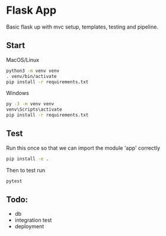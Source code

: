 # Flask App
Basic flask up with mvc setup, templates, testing and pipeline.

## Start

MacOS/Linux
```bash
python3 -m venv venv
. venv/bin/activate
pip install -r requirements.txt
```

Windows
```bash
py -3 -m venv venv
venv\Scripts\activate
pip install -r requirements.txt
```

## Test

Run this once so that we can import the module 'app' correctly
```bash
pip install -e .
```

Then to test run
```bash
pytest
```

## Todo:
- db
- integration test
- deployment